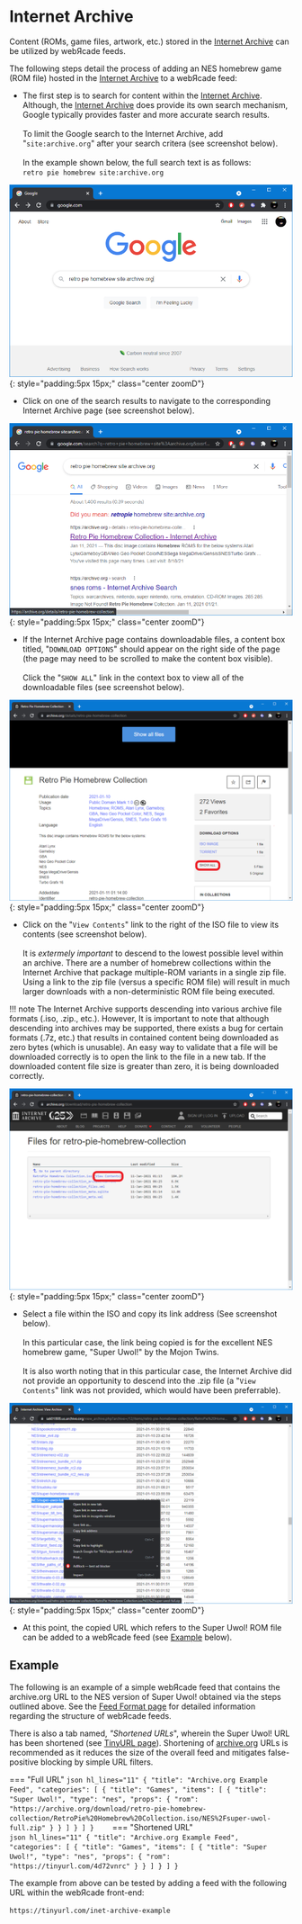 # Internet Archive

Content (ROMs, game files, artwork, etc.) stored in the [Internet Archive](https://archive.org) can be utilized by webЯcade feeds. 

The following steps detail the process of adding an NES homebrew game (ROM file) hosted in the [Internet Archive](https://archive.org) to a webЯcade feed:

* The first step is to search for content within the [Internet Archive](https://archive.org). Although, the [Internet Archive](https://archive.org) does provide its own search mechanism, Google typically provides faster and more accurate search results.<br><br>To limit the Google search to the Internet Archive, add "`site:archive.org`" after your search critera (see screenshot below).<br><br>In the example shown below, the full search text is as follows:<br>`retro pie homebrew site:archive.org`

![](../../assets/images/feed/inetarchive/search-google.png){: style="padding:5px 15px;" class="center zoomD"}

* Click on one of the search results to navigate to the corresponding Internet Archive page (see screenshot below).

![](../../assets/images/feed/inetarchive/search-google-results.png){: style="padding:5px 15px;" class="center zoomD"}

* If the Internet Archive page contains downloadable files, a content box titled, "`DOWNLOAD OPTIONS`" should appear on the right side of the page (the page may need to be scrolled to make the content box visible).<br><br>Click the "`SHOW ALL`" link in the context box to view all of the downloadable files (see screenshot below).
  
![](../../assets/images/feed/inetarchive/show-all.png){: style="padding:5px 15px;" class="center zoomD"}

* Click on the "`View Contents`" link to the right of the ISO file to view its contents (see screenshot below).<br><br>It is *extermely important* to descend to the lowest possible level within an archive. There are a number of homebrew collections within the Internet Archive that package multiple-ROM variants in a single zip file. Using a link to the zip file (versus a specific ROM file) will result in
much larger downloads with a non-deterministic ROM file being executed.

!!! note
    The Internet Archive supports descending into various archive file formats (.iso, .zip., etc.). However,
    It is important to note that although descending into archives may be supported, there exists a 
    bug for certain formats (.7z, etc.) that results in contained content being downloaded as zero bytes (which is unusable). An easy way to validate that a file will be downloaded correctly is to open the link to the file in a new tab.
    If the downloaded content file size is greater than zero, it is being downloaded correctly. 

![](../../assets/images/feed/inetarchive/view-iso-contents.png){: style="padding:5px 15px;" class="center zoomD"}

* Select a file within the ISO and copy its link address (See screenshot below).<br><br>In this particular case, the link being copied is for the excellent NES homebrew game, "Super Uwol!" by the Mojon Twins.<br><br>It is also worth noting that in this particular case, the Internet Archive did not provide an opportunity to descend into the .zip file (a "`View Contents`" link was not provided, which would have been preferrable).

![](../../assets/images/feed/inetarchive/copy-link.png){: style="padding:5px 15px;" class="center zoomD"}

* At this point, the copied URL which refers to the Super Uwol! ROM file can be added to a webЯcade feed (see [Example](#example) below).

## Example

The following is an example of a simple webЯcade feed that contains the archive.org URL to the NES version of Super Uwol! obtained via the steps outlined above. See the [Feed Format page](../format.md) for detailed information regarding the structure of webЯcade feeds.

There is also a tab named, *"Shortened URLs*", wherein the Super Uwol! URL has been shortened (see [TinyURL page](./tinyurl.md#shortened-urls)). Shortening of [archive.org](https://archive.org) URLs is recommended as it reduces the size of the overall feed and mitigates false-positive blocking by simple URL filters.

=== "Full URL"
    ``` json hl_lines="11"
    {
      "title": "Archive.org Example Feed",
      "categories": [
        {
          "title": "Games",
          "items": [
            {
              "title": "Super Uwol!",
              "type": "nes",
              "props": {
                "rom": "https://archive.org/download/retro-pie-homebrew-collection/RetroPie%20Homebrew%20Collection.iso/NES%2Fsuper-uwol-full.zip"
              }
            }
          ]
        }
      ]
    }    
    ```
=== "Shortened URL"    
    ``` json hl_lines="11"
    {
      "title": "Archive.org Example Feed",
      "categories": [
        {
          "title": "Games",
          "items": [
            {
              "title": "Super Uwol!",
              "type": "nes",
              "props": {
                "rom": "https://tinyurl.com/4d72vnrc"
              }
            }
          ]
        }
      ]
    }    
    ```

The example from above can be tested by adding a feed with the following URL within the webЯcade front-end:

`https://tinyurl.com/inet-archive-example`